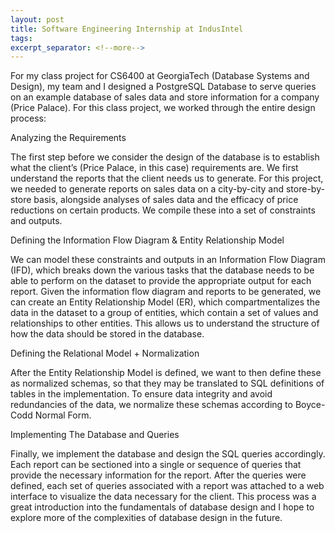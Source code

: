 ```yaml
---
layout: post
title: Software Engineering Internship at IndusIntel
tags: 
excerpt_separator: <!--more-->
---
```


For my class project for CS6400 at GeorgiaTech (Database Systems and Design), my team and I designed a PostgreSQL Database to serve queries on an example database of sales data and store information for a company (Price Palace). For this class project, we worked through the entire design process:

<!--more-->

Analyzing the Requirements
    
The first step before we consider the design of the database is to establish what the client’s (Price Palace, in this case) requirements are. We first understand the reports that the client needs us to generate. For this project, we needed to generate reports on sales data on a city-by-city and store-by-store basis, alongside analyses of sales data and the efficacy of price reductions on certain products. We compile these into a set of constraints and outputs.

Defining the Information Flow Diagram & Entity Relationship Model
    
We can model these constraints and outputs in an Information Flow Diagram (IFD), which breaks down the various tasks that the database needs to be able to perform on the dataset to provide the appropriate output for each report. Given the information flow diagram and reports to be generated, we can create an Entity Relationship Model (ER), which compartmentalizes the data in the dataset to a group of entities, which contain a set of values and relationships to other entities. This allows us to understand the structure of how the data should be stored in the database.

Defining the Relational Model + Normalization

After the Entity Relationship Model is defined, we want to then define these as normalized schemas, so that they may be translated to SQL definitions of tables in the implementation. To ensure data integrity and avoid redundancies of the data, we normalize these schemas according to Boyce-Codd Normal Form. 

Implementing The Database and Queries

Finally, we implement the database and design the SQL queries accordingly. Each report can be sectioned into a single or sequence of queries that provide the necessary information for the report. After the queries were defined, each set of queries associated with a report was attached to a web interface to visualize the data necessary for the client.
This process was a great introduction into the fundamentals of database design and I hope to explore more of the complexities of database design in the future.
